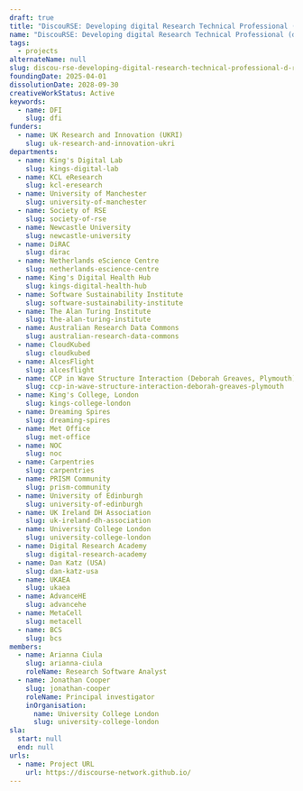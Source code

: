 ```yaml
---
draft: true
title: "DiscouRSE: Developing digital Research Technical Professional (dRTP) leaders"
name: "DiscouRSE: Developing digital Research Technical Professional (dRTP) leaders"
tags:
  - projects
alternateName: null
slug: discou-rse-developing-digital-research-technical-professional-d-rtp-leaders
foundingDate: 2025-04-01
dissolutionDate: 2028-09-30
creativeWorkStatus: Active
keywords:
  - name: DFI
    slug: dfi
funders:
  - name: UK Research and Innovation (UKRI)
    slug: uk-research-and-innovation-ukri
departments:
  - name: King's Digital Lab
    slug: kings-digital-lab
  - name: KCL eResearch
    slug: kcl-eresearch
  - name: University of Manchester
    slug: university-of-manchester
  - name: Society of RSE
    slug: society-of-rse
  - name: Newcastle University
    slug: newcastle-university
  - name: DiRAC
    slug: dirac
  - name: Netherlands eScience Centre
    slug: netherlands-escience-centre
  - name: King's Digital Health Hub
    slug: kings-digital-health-hub
  - name: Software Sustainability Institute
    slug: software-sustainability-institute
  - name: The Alan Turing Institute
    slug: the-alan-turing-institute
  - name: Australian Research Data Commons
    slug: australian-research-data-commons
  - name: CloudKubed
    slug: cloudkubed
  - name: AlcesFlight
    slug: alcesflight
  - name: CCP in Wave Structure Interaction (Deborah Greaves, Plymouth)
    slug: ccp-in-wave-structure-interaction-deborah-greaves-plymouth
  - name: King's College, London
    slug: kings-college-london
  - name: Dreaming Spires
    slug: dreaming-spires
  - name: Met Office
    slug: met-office
  - name: NOC
    slug: noc
  - name: Carpentries
    slug: carpentries
  - name: PRISM Community
    slug: prism-community
  - name: University of Edinburgh
    slug: university-of-edinburgh
  - name: UK Ireland DH Association
    slug: uk-ireland-dh-association
  - name: University College London
    slug: university-college-london
  - name: Digital Research Academy
    slug: digital-research-academy
  - name: Dan Katz (USA)
    slug: dan-katz-usa
  - name: UKAEA
    slug: ukaea
  - name: AdvanceHE
    slug: advancehe
  - name: MetaCell
    slug: metacell
  - name: BCS
    slug: bcs
members:
  - name: Arianna Ciula
    slug: arianna-ciula
    roleName: Research Software Analyst
  - name: Jonathan Cooper
    slug: jonathan-cooper
    roleName: Principal investigator
    inOrganisation:
      name: University College London
      slug: university-college-london
sla:
  start: null
  end: null
urls:
  - name: Project URL
    url: https://discourse-network.github.io/
---
```

